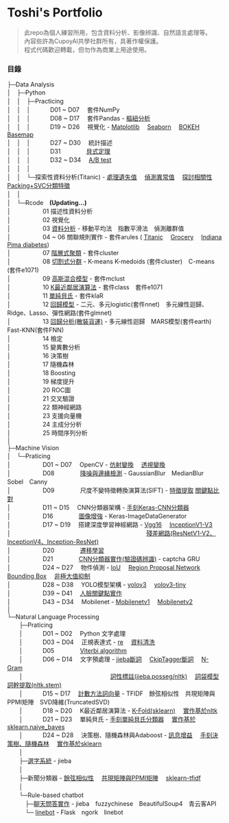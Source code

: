 # Toshi's Portfolio
> 此repo為個人練習所用，包含資料分析、影像辨識、自然語言處理等。  
> 內容些許為CupoyAI共學社群所有，具著作權保護。  
> 程式代碼歡迎轉載，但勿作為商業上用途使用。  

### 目錄
├─Data Analysis  
│　├─Python  
│　│　├─Practicing  
│　│　│ 　　　D01 ~ D07　 套件NumPy  
│　│　│ 　　　D08 ~ D17　 套件Pandas - [樞紐分析](https://github.com/ToshiWu/Portfolio/blob/main/Data%20Analysis/Python/Praticing/D15%20%E7%94%A8%20Pandas%20%E6%92%B0%E5%AF%AB%E6%A8%9E%E7%B4%90%E5%88%86%E6%9E%90%E8%A1%A8.ipynb)  
│　│　│ 　　　D19 ~ D26　 視覺化 - 
  [Matplotlib](https://github.com/ToshiWu/Portfolio/blob/main/Data%20Analysis/Python/Praticing/D23%20%E7%B5%90%E5%90%88%20Pandas%20%E8%88%87%20Matplotlib%20%E9%80%B2%E8%A1%8C%E9%80%B2%E9%9A%8E%E8%B3%87%E6%96%99%E8%A6%96%E8%A6%BA%E5%8C%96%E7%B7%B4%E7%BF%92.ipynb)　
  [Seaborn](https://github.com/ToshiWu/Portfolio/blob/main/Data%20Analysis/Python/Praticing/D21%20%E4%BD%BF%E7%94%A8%20Seaborn%20%E9%80%B2%E8%A1%8C%E8%B3%87%E6%96%99%E8%A6%96%E8%A6%BA%E5%8C%96.ipynb)　
  [BOKEH](https://github.com/ToshiWu/Portfolio/blob/main/Data%20Analysis/Python/Praticing/D24%20BOKEH%20%E8%BC%95%E9%AC%86%E4%BB%A5%E7%B6%B2%E9%A0%81%E5%91%88%E7%8F%BE%E8%A6%96%E8%A6%BA%E5%8C%96%E5%9C%96%E8%A1%A8.ipynb)　
  [Basemap](https://github.com/ToshiWu/Portfolio/blob/main/Data%20Analysis/Python/Praticing/D26%20%E4%BD%BF%E7%94%A8%20PANDAS%20%E8%88%87%20BASEMAP%20%E5%B0%87%E6%95%B8%E6%93%9A%E6%95%B4%E5%90%88%E6%96%BC%E5%9C%B0%E7%90%86%E8%B3%87%E8%A8%8A%E5%9C%96%E8%A1%A8.ipynb)  
│　│　│ 　　　D27 ~ D30　 統計描述  
│　│　│ 　　　D31　　　　 [貝式定理](https://github.com/ToshiWu/Portfolio/blob/main/Data%20Analysis/Python/Praticing/D31%20%E7%94%A8%E8%B2%9D%E5%BC%8F%E5%AE%9A%E7%90%86%E8%AE%93%E4%BD%A0%E6%B1%BA%E7%AD%96%E6%9B%B4%E7%B2%BE%E6%BA%96.ipynb)  
│　│　│ 　　　D32 ~ D34　 [A/B test](https://github.com/ToshiWu/Portfolio/blob/main/Data%20Analysis/Python/Praticing/D34%20A%EF%BE%89B%20test%E7%9A%84%E5%9F%B7%E8%A1%8C%E6%B5%81%E7%A8%8B%E8%88%87%E8%A8%88%E7%AE%97.ipynb)  
│　│　│      
│　│　└─探索性資料分析(Titanic) - 
  [處理遺失值](https://github.com/ToshiWu/Portfolio/blob/main/Data%20Analysis/Python/%E6%8E%A2%E7%B4%A2%E6%80%A7%E8%B3%87%E6%96%99%E5%88%86%E6%9E%90%20-%20Titanic/D36%20%E6%8E%A2%E7%B4%A2%E6%80%A7%E8%B3%87%E6%96%99%E5%88%86%E6%9E%90%20(EDA)%20%E6%95%B8%E6%93%9A%E7%90%86%E8%A7%A3%E8%88%87%E9%87%8D%E8%A6%86%E5%92%8C%E9%81%BA%E5%A4%B1%E5%80%BC%E8%99%95%E7%90%86.ipynb)　
  [偵測異常值](https://github.com/ToshiWu/Portfolio/blob/main/Data%20Analysis/Python/%E6%8E%A2%E7%B4%A2%E6%80%A7%E8%B3%87%E6%96%99%E5%88%86%E6%9E%90%20-%20Titanic/D37%20%E6%8E%A2%E7%B4%A2%E6%80%A7%E8%B3%87%E6%96%99%E5%88%86%E6%9E%90%20(EDA)%20%E7%95%B0%E5%B8%B8%E5%80%BC%E5%81%B5%E6%B8%AC.ipynb)　
  [探討相關性](https://github.com/ToshiWu/Portfolio/blob/main/Data%20Analysis/Python/%E6%8E%A2%E7%B4%A2%E6%80%A7%E8%B3%87%E6%96%99%E5%88%86%E6%9E%90%20-%20Titanic/D39%20%E6%8E%A2%E7%B4%A2%E6%80%A7%E8%B3%87%E6%96%99%E5%88%86%E6%9E%90%20(EDA)%20%E6%8E%A2%E8%A8%8E%E8%AE%8A%E6%95%B8%E4%B9%8B%E9%96%93%E7%9A%84%E9%97%9C%E4%BF%82.ipynb)　
  [Packing+SVC分類特徵](https://github.com/ToshiWu/Portfolio/blob/main/Data%20Analysis/Python/%E6%8E%A2%E7%B4%A2%E6%80%A7%E8%B3%87%E6%96%99%E5%88%86%E6%9E%90%20-%20Titanic/D41%20%E6%8E%A2%E7%B4%A2%E6%80%A7%E8%B3%87%E6%96%99%E5%88%86%E6%9E%90%20(EDA)%20%E5%BE%9E%E8%B3%87%E6%96%99%E4%B8%AD%E9%81%B8%E5%8F%96%E5%A5%BD%E7%9A%84%E7%89%B9%E5%BE%B5.ipynb)　  
│　│          
│　└─Rcode　**(Updating...)**  
│ 　　　　　01 描述性資料分析  
│ 　　　　　02 視覺化  
│ 　　　　　03 [資料分析](https://github.com/ToshiWu/Portfolio/blob/main/Data%20Analysis/Rcode/03%20Dataset%20analysis.ipynb) -
移動平均法　指數平滑法　偵測離群值  
│ 　　　　　04 ~ 06 關聯規則實作 - 套件arules (
  [Titanic](https://github.com/ToshiWu/Portfolio/blob/main/Data%20Analysis/Rcode/04%20Association%20rule%20(Titanic).ipynb)　
  [Grocery](https://github.com/ToshiWu/Portfolio/blob/main/Data%20Analysis/Rcode/05%20Association%20rule%20(Grocery).ipynb)　
  [Indiana Pima diabetes](https://github.com/ToshiWu/Portfolio/blob/main/Data%20Analysis/Rcode/06%20Association%20rule%20(Indiana%20Pima%20diabetes).ipynb))   
│ 　　　　　07 [階層式聚類](https://github.com/ToshiWu/Portfolio/blob/main/Data%20Analysis/Rcode/07%20Hierarchical%20clustering.ipynb) - 套件cluster  
│ 　　　　　08 [切割式分群](https://github.com/ToshiWu/Portfolio/blob/main/Data%20Analysis/Rcode/08%20Partitional%20clustering.ipynb) - K-means K-medoids (套件cluster)　C-means (套件e1071)  
│ 　　　　　09 [高斯混合模型](https://github.com/ToshiWu/Portfolio/blob/main/Data%20Analysis/Rcode/09%20Gaussian%20mixture%20model.ipynb) - 套件mclust  
│ 　　　　　10 [K最近鄰居演算法](https://github.com/ToshiWu/Portfolio/blob/main/Data%20Analysis/Rcode/10%20K-nearest%20neighbors.ipynb) - 套件class　套件e1071  
│ 　　　　　11 [單純貝氏](https://github.com/ToshiWu/Portfolio/blob/main/Data%20Analysis/Rcode/11%20Naive%20Bayes%20classifier.ipynb) - 套件klaR  
│ 　　　　　12 [回歸模型](https://github.com/ToshiWu/Portfolio/blob/main/Data%20Analysis/Rcode/12%20Regression.ipynb) - 二元、多元logistic(套件nnet)　多元線性迴歸、Ridge、Lasso、彈性網路(套件glmnet)  
│ 　　　　　13 [回歸分析(散裝貨運)](https://github.com/ToshiWu/Portfolio/blob/main/Data%20Analysis/Rcode/13%20Regression%20Analysis(Bulk%20carrier).ipynb) - 多元線性迴歸　MARS模型(套件earth)　Fast-KNN(套件FNN)  
│ 　　　　　14 檢定  
│ 　　　　　15 變異數分析  
│ 　　　　　16 決策樹  
│ 　　　　　17 隨機森林  
│ 　　　　　18 Boosting  
│ 　　　　　19 梯度提升  
│ 　　　　　20 ROC圖  
│ 　　　　　21 交叉驗證  
│ 　　　　　22 類神經網路  
│ 　　　　　23 支援向量機  
│ 　　　　　24 主成分分析  
│ 　　　　　25 時間序列分析  
│  
├─Machine Vision  
│　└─Praticing  
│　　　　　 D01 ~ D07　 OpenCV - 
  [仿射變換](https://github.com/ToshiWu/Portfolio/blob/main/Machine%20Vision/Praticing/D06%20%E4%BB%BF%E5%B0%84%E8%AE%8A%E6%8F%9B%E7%9A%84%E6%A6%82%E5%BF%B5%E8%88%87%E5%AF%A6%E4%BD%9C.ipynb)　
  [透視變換](https://github.com/ToshiWu/Portfolio/blob/main/Machine%20Vision/Praticing/D07%20Perspective%20transformation%20%E6%A6%82%E5%BF%B5%E8%88%87%E5%AF%A6%E4%BD%9C.ipynb)  
│　　　　　 D08 　　　　[降噪與邊緣檢測](https://github.com/ToshiWu/Portfolio/blob/main/Machine%20Vision/Praticing/D08%20Filter%20%E7%9A%84%E6%A6%82%E5%BF%B5%E8%88%87%E5%AF%A6%E4%BD%9C%E5%A0%B4%E6%99%AF%20(Sobel%2C%20Gaussian%20Blur).ipynb) - GaussianBlur　MedianBlur　Sobel　Canny  
│　　　　　 D09 　　　　尺度不變特徵轉換演算法(SIFT) - 
  [特徵提取](https://github.com/ToshiWu/Portfolio/blob/main/Machine%20Vision/Praticing/D09%20SIFT%20%E4%BB%8B%E7%B4%B9%E8%88%87%E5%AF%A6%E4%BD%9C%20(feature%20extractor).ipynb)
  [關鍵點比對](https://github.com/ToshiWu/Portfolio/blob/main/Machine%20Vision/Praticing/D10%20SIFT%20%E5%85%B6%E4%BB%96%E6%87%89%E7%94%A8%20(keypoint%20matching).ipynb)  
│　　　　　 D11 ~ D15　 CNN分類器架構 - [手刻Keras-CNN分類器](https://github.com/ToshiWu/Portfolio/blob/main/Machine%20Vision/Praticing/D15%20%E8%A8%93%E7%B7%B4%E4%B8%80%E5%80%8BCNN%E5%88%86%E9%A1%9E%E5%99%A8%EF%BC%9ACifar10%E7%82%BA%E4%BE%8B.ipynb)  
│　　　　　 D16 　　　　[圖像增強](https://github.com/ToshiWu/Portfolio/blob/main/Machine%20Vision/Praticing/D16%20%E5%A6%82%E4%BD%95%E4%BD%BF%E7%94%A8%20Data%20Augmentation.ipynb) - Keras-ImageDataGenerator  
│　　　　　 D17 ~ D19 　搭建深度學習神經網路 - 
  [Vgg16](https://github.com/ToshiWu/Portfolio/blob/main/Machine%20Vision/Praticing/D17%20%E6%B7%B1%E5%BA%A6%E5%AD%B8%E7%BF%92%E7%90%86%E8%AB%96%E8%88%87%E5%AF%A6%E4%BD%9C%EF%BC%9AClassic%20CNN%20Backbone.ipynb)　
  [InceptionV1-V3](https://github.com/ToshiWu/Portfolio/blob/main/Machine%20Vision/Praticing/D18%20InceptionV1-V3.ipynb)  
│　　　　　 　　　　　　　　　　　　　　　　　  [殘差網路(ResNetV1-V2、InceptionV4、Inception-ResNet)](https://github.com/ToshiWu/Portfolio/blob/main/Machine%20Vision/Praticing/D19%20ResNetV1-V2%E3%80%81InceptionV4%E3%80%81Inception-ResNet.ipynb)  
│　　　　　 D20 　　　　[遷移學習](https://github.com/ToshiWu/Portfolio/blob/main/Machine%20Vision/Praticing/D20%20Transfer%20learning.ipynb)  
│　　　　　 D21 　　　　[CNN分類器實作(驗證碼辨識)](https://github.com/ToshiWu/Portfolio/blob/main/Machine%20Vision/Praticing/D21%20Breaking%20Captchas%20with%20a%20CNN.ipynb) - captcha GRU  
│　　　　　 D24 ~ D27　 物件偵測 - 
  [IoU](https://github.com/ToshiWu/Portfolio/blob/main/Machine%20Vision/Praticing/D24%20Region%20Proposal%E3%80%81IOU%20%E6%A6%82%E5%BF%B5.ipynb)　
  [Region Proposal Network](https://github.com/ToshiWu/Portfolio/blob/main/Machine%20Vision/Praticing/D25%20RPN%20%E6%9E%B6%E6%A7%8B%E4%BB%8B%E7%B4%B9.ipynb)　
  [Bounding Box](https://github.com/ToshiWu/Portfolio/blob/main/Machine%20Vision/Praticing/D26%20Bounding%20Box%20Regression%20%E5%8E%9F%E7%90%86.ipynb)　
  [非極大值抑制](https://github.com/ToshiWu/Portfolio/blob/main/Machine%20Vision/Praticing/D27%20Non-Maximum%20Suppression%20(NMS)%20%E5%8E%9F%E7%90%86.ipynb)  
│　　　　　 D28 ~ D38　 YOLO模型架構 - 
  [yolov3](https://github.com/ToshiWu/Portfolio/blob/main/Machine%20Vision/Praticing/D36%20%E4%BD%BF%E7%94%A8%20YOLOv3%20%E5%81%B5%E6%B8%AC%E5%9C%96%E7%89%87%E5%8F%8A%E5%BD%B1%E7%89%87%E4%B8%AD%E7%9A%84%E7%89%A9%E4%BB%B6.ipynb)　
  [yolov3-tiny](https://github.com/ToshiWu/Portfolio/blob/main/Machine%20Vision/Praticing/D37%20%E6%9B%B4%E5%BF%AB%E7%9A%84%E6%AA%A2%E6%B8%AC%E6%A8%A1%E5%9E%8B%20-%20tiny%20YOLOv3.ipynb)  
│　　　　　 D39 ~ D41　 [人臉關鍵點實作](https://github.com/ToshiWu/Portfolio/blob/main/Machine%20Vision/Praticing/D41%20%E8%A8%93%E7%B7%B4%E4%BA%BA%E8%87%89%E9%97%9C%E9%8D%B5%E9%BB%9E%E6%AA%A2%E6%B8%AC%E7%B6%B2%E8%B7%AF.ipynb)  
│　　　　　 D43 ~ D34　 Mobilenet - 
  [Mobilenetv1](https://github.com/ToshiWu/Portfolio/blob/main/Machine%20Vision/Praticing/D43%20Mobilenet.ipynb)　
  [Mobilenetv2](https://github.com/ToshiWu/Portfolio/blob/main/Machine%20Vision/Praticing/D44%20Mobilenetv2.ipynb)  
│  
└─Natural Language Processing  
　　├─Praticing  
　　│　　　 D01 ~ D02　 Python 文字處理  
　　│　　　 D03 ~ D04　 正規表達式 - [re](https://github.com/ToshiWu/Portfolio/blob/main/Natural%20Language%20Processing/Praticing/D03%20%E6%AD%A3%E8%A6%8F%E8%A1%A8%E9%81%94%E5%BC%8F.ipynb)　
  [資料清洗](https://github.com/ToshiWu/Portfolio/blob/main/Natural%20Language%20Processing/Praticing/D04%20%E6%AD%A3%E8%A6%8F%E8%A1%A8%E9%81%94%E5%BC%8F.ipynb)  
　　│　　　 D05 　　　　[Viterbi algorithm](https://github.com/ToshiWu/Portfolio/blob/main/Natural%20Language%20Processing/Praticing/D05%20NLP%20%E4%B8%AD%E6%96%87%E6%96%B7%E8%A9%9E.ipynb)  
　　│　　　 D06 ~ D14　 文字預處理 - 
  [jieba斷詞](https://github.com/ToshiWu/Portfolio/blob/main/Natural%20Language%20Processing/Praticing/D06%20%E4%BD%BF%E7%94%A8%E7%B5%90%E5%B7%B4%E9%80%B2%E8%A1%8C%E4%B8%AD%E6%96%87%E6%96%B7%E8%A9%9E.ipynb)　
  [CkipTagger斷詞](https://github.com/ToshiWu/Portfolio/blob/main/Natural%20Language%20Processing/Praticing/D06%20%E4%BD%BF%E7%94%A8%E7%B5%90%E5%B7%B4%E9%80%B2%E8%A1%8C%E4%B8%AD%E6%96%87%E6%96%B7%E8%A9%9E.ipynb)　
  [N-Gram](https://github.com/ToshiWu/Portfolio/blob/main/Natural%20Language%20Processing/Praticing/D09%20%E5%9F%BA%E7%A4%8E%E8%AA%9E%E8%A8%80%E6%A8%A1%E5%9E%8B%EF%BC%9AN-Gram.ipynb)　  
　　│　　　 　　　　　　　　　　　 [詞性標註(jieba.posseg/nltk)](https://github.com/ToshiWu/Portfolio/blob/main/Natural%20Language%20Processing/Praticing/D11%20%E8%A9%9E%E6%80%A7%E6%A8%99%E8%A8%BB(Part-of-speech%20tagging).ipynb)　
  [詞袋模型](https://github.com/ToshiWu/Portfolio/blob/main/Natural%20Language%20Processing/Praticing/D12%20%E8%A9%9E%E8%A2%8B%E6%A8%A1%E5%9E%8B(Bag-of-words).ipynb)　
  [詞幹提取(nltk.stem)](https://github.com/ToshiWu/Portfolio/blob/main/Natural%20Language%20Processing/Praticing/D13%20%E8%A9%9E%E5%B9%B9%EF%BC%8F%E8%A9%9E%E6%A2%9D%E6%8F%90%E5%8F%96%EF%BC%9AStemming%20and%20Lemmatization.ipynb)  
　　│　　　 D15 ~ D17　 [計數方法詞向量](https://github.com/ToshiWu/Portfolio/blob/main/Natural%20Language%20Processing/Praticing/D17%20%E8%A8%88%E6%95%B8%E6%96%B9%E6%B3%95%E8%A9%9E%E5%90%91%E9%87%8F%E5%AF%A6%E4%BD%9C%E4%BB%8B%E7%B4%B9.ipynb) - TFIDF　餘弦相似性　共現矩陣與PPMI矩陣　SVD降維(TruncatedSVD)  
　　│　　　 D18 ~ D20　 K最近鄰居演算法 - 
    [K-Fold(sklearn)](https://github.com/ToshiWu/Portfolio/blob/main/Natural%20Language%20Processing/Praticing/D19%20K-%E8%BF%91%E9%84%B0%E6%BC%94%E7%AE%97%E6%B3%95.ipynb)　
    [實作基於nltk](https://github.com/ToshiWu/Portfolio/blob/main/Natural%20Language%20Processing/Praticing/D20%20KNN%E5%AF%A6%E4%BD%9C.ipynb)  
　　│　　　 D21 ~ D23 　單純貝氏 - 
  [手刻單純貝氏分類器](https://github.com/ToshiWu/Portfolio/blob/main/Natural%20Language%20Processing/Praticing/D22%20%E6%89%8B%E5%88%BBNaive%20Bayes(%E5%96%AE%E7%B4%94%E8%B2%9D%E6%B0%8F).ipynb)　
  [實作基於sklearn.naive_bayes](https://github.com/ToshiWu/Portfolio/blob/main/Natural%20Language%20Processing/Praticing/D23%20Naive%20Bayes%E5%AF%A6%E4%BD%9C(%E5%96%AE%E7%B4%94%E8%B2%9D%E6%B0%8F).ipynb)  
　　│　　　 D24 ~ D28　 決策樹、隨機森林與Adaboost - 
  [訊息增益](https://github.com/ToshiWu/Portfolio/blob/main/Natural%20Language%20Processing/Praticing/D24%20%E6%B1%BA%E7%AD%96%E6%A8%B9%E6%BC%94%E7%AE%97%E6%B3%95(Decision%20Tree).ipynb)　
  [手刻決策樹、隨機森林](https://github.com/ToshiWu/Portfolio/blob/main/Natural%20Language%20Processing/Praticing/D27%20%E6%89%8B%E5%88%BB%E5%AF%A6%E4%BD%9C%E6%B1%BA%E7%AD%96%E6%A8%B9%E6%BC%94%E7%AE%97%E6%B3%95.ipynb)　
  [實作基於sklearn](https://github.com/ToshiWu/Portfolio/blob/main/Natural%20Language%20Processing/Praticing/D28%20%E5%AD%B8%E7%BF%92%E4%BD%BF%E7%94%A8%20Scikit-learn%20TreeBase%20Model%20%E5%A5%97%E4%BB%B6(%E6%B1%BA%E7%AD%96%E6%A8%B9%E3%80%81%E9%9A%A8%E6%A9%9F%E6%A3%AE%E6%9E%97%E3%80%81AdaBoost).ipynb)  
　　│  
　　├─[選字系統](https://github.com/ToshiWu/Portfolio/blob/main/Natural%20Language%20Processing/%E9%81%B8%E5%AD%97%E7%B3%BB%E7%B5%B1/%E8%87%AA%E8%A3%BD%E4%B8%AD%E6%96%87%E9%81%B8%E5%AD%97%E7%B3%BB%E7%B5%B1(jieba%20smoothing).ipynb) - jieba  
　　│  
　　├─新聞分類器 - [餘弦相似性](https://github.com/ToshiWu/Portfolio/blob/main/Natural%20Language%20Processing/%E6%96%B0%E8%81%9E%E5%88%86%E9%A1%9E%E5%99%A8/%E5%BB%BA%E7%BD%AE%E6%96%B0%E8%81%9E%E5%88%86%E9%A1%9E%E5%99%A8(Cosine%20Similarity).ipynb)　
  [共現矩陣與PPMI矩陣](https://github.com/ToshiWu/Portfolio/blob/main/Natural%20Language%20Processing/%E6%96%B0%E8%81%9E%E5%88%86%E9%A1%9E%E5%99%A8/%E5%BB%BA%E7%BD%AE%E6%96%B0%E8%81%9E%E5%88%86%E9%A1%9E%E5%99%A8(PPMI%20SVD).ipynb)　
  [sklearn-tfidf](https://github.com/ToshiWu/Portfolio/blob/main/Natural%20Language%20Processing/%E6%96%B0%E8%81%9E%E5%88%86%E9%A1%9E%E5%99%A8/%E5%BB%BA%E7%BD%AE%E6%96%B0%E8%81%9E%E5%88%86%E9%A1%9E%E5%99%A8(sklearn-tfidf).ipynb)  
　　│  
　　└─Rule-based chatbot  
　　　├─[聊天問答實作](https://github.com/ToshiWu/Portfolio/blob/main/Natural%20Language%20Processing/Rule-based%20chatbot/Rule-based%20chatbot.ipynb) - jieba　fuzzychinese　BeautifulSoup4　青云客API　  
　　　└─ [linebot](https://github.com/ToshiWu/Portfolio/blob/main/Natural%20Language%20Processing/Rule-based%20chatbot/linebot.py) - Flask　ngork　linebot  

